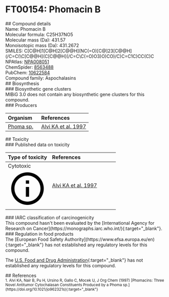 
# FT00154: Phomacin B
<div class="molecule_image" style="float:left">
<img data-smiles= CC1=C[C@@H]2/C=C(/C)C[C@H](CO)C[C@H](O)/C=C\C(=O)O[C@@]23C(=O)N[C@@H](CC(C)C)[C@@H]3[C@@H]1C data-smiles-options="{ 'width': 350, 'height': 350 }" />
</div>
## Compound details
<div style="overflow:hidden">
Name: Phomacin B<br>
Molecular formula: C25H37NO5<br>
Molecular mass (Da): 431.57<br>
Monoisotopic mass (Da): 431.2672<br>
<div class="break_all">
SMILES: C[C@H]1[C@H]2[C@@H](NC(=O)[C@]23[C@@H](/C=C(\C[C@@H](C[C@@H](/C=C\C(=O)O3)O)CO)/C)C=C1C)CC(C)C<br>
</div>
        NPAtlas: <a href=https://www.npatlas.org/explore/compounds/NPA008051 target="_blank">NPA008051</a><br>
        ChemSpider: <a href=https://www.chemspider.com/Chemical-Structure.8563488.html target="_blank">8563488</a><br>
        PubChem: <a href=https://pubchem.ncbi.nlm.nih.gov/compound/10622584 target="_blank">10622584</a><br>
    Compound family: Aspochalasins<br>
</div>

<div markdown="block" class="section">
## Biosynthesis
<div markdown="block" class="subsection">
### Biosynthetic gene clusters
<div markdown="block" class="indented_block">
MIBiG 3.0 does not contain any biosynthetic gene clusters for this compound.
</div>
</div>

<div markdown="block" class="subsection">
### Producers
<table>
<thead>
<tr>
<th style="text-align: left;" role="columnheader" width="40%" data-sort-default>Organism</th>
<th style="text-align: left;" role="columnheader" width="60%">References</th>
</tr>
</thead>
        <tr>
        <td style="text-align: left;"><a href="https://www.ncbi.nlm.nih.gov/Taxonomy/Browser/wwwtax.cgi?mode=Info&id=1707701" target="_blank">Phoma sp.</a></td>
        <td style="text-align: left;"><a href="#REF00327">Alvi KA et al. 1997</a></td>
        </tr>
</table>
</div>
</div>

<div markdown="block" class="section">
## Toxicity
<div markdown="block" class="subsection">
### Published data on toxicity
<table>
<thead>
<tr>
<th style="text-align: left;" role="columnheader" width="40%" data-sort-default>Type of toxicity</th>
<th style="text-align: left;" role="columnheader" width="60%">References</th>
</tr>
</thead>
<tbody>
<tr>
<td style="text-align: left;">Cytotoxic <span class="twemoji" title="Toxic to cells"><svg xmlns="http://www.w3.org/2000/svg" viewBox="0 0 24 24"><path d="M11 9h2V7h-2m1 13c-4.41 0-8-3.59-8-8s3.59-8 8-8 8 3.59 8 8-3.59 8-8 8m0-18A10 10 0 0 0 2 12a10 10 0 0 0 10 10 10 10 0 0 0 10-10A10 10 0 0 0 12 2m-1 15h2v-6h-2v6Z"></path></svg></span></td>
<td style="text-align: left;"><a href="#REF00327">Alvi KA et al. 1997</a></td>
</tr>
</tbody>
</table>
</div>

<div markdown="block" class="subsection">
### IARC classification of carcinogenicity
<div markdown="block" class="indented_block">
This compound hasn't been evaluated by the [International Agency for Research on Cancer](https://monographs.iarc.who.int/){:target="_blank"}.<br>
</div>
</div>

<div markdown="block" class="subsection">
### Regulation in food products
<div markdown="block" class="indented_block">
The [European Food Safety Authority](https://www.efsa.europa.eu/en){:target="_blank"} has not established any regulatory levels for this compound. <br>

The [U.S. Food and Drug Administration](https://www.fda.gov/){:target="_blank"} has not established any regulatory levels for this compound. <br>

</div>
</div>

</div>

<div markdown="block" class="section">
## References
<div markdown="block" style="font-size: smaller;">
<span id=REF00327>
1. Alvi KA, Nair B, Pu H, Ursino R, Gallo C, Mocek U, J Org Chem (1997) [Phomacins: Three Novel Antitumor Cytochalasan Constituents Produced by a Phoma sp.](https://doi.org/10.1021/jo962321s){:target="_blank"}<br>
</span>

</div>
</div>

<script type="text/javascript" src="https://unpkg.com/smiles-drawer@2.0.1/dist/smiles-drawer.min.js"></script>
<script>
    SmiDrawer.apply();
</script>